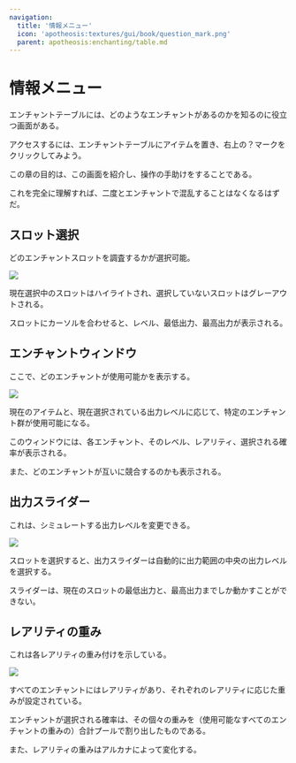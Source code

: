 ```yaml
---
navigation:
  title: '情報メニュー'
  icon: 'apotheosis:textures/gui/book/question_mark.png'
  parent: apotheosis:enchanting/table.md
---
```


# 情報メニュー

エンチャントテーブルには、どのようなエンチャントがあるのかを知るのに役立つ画面がある。

アクセスするには、エンチャントテーブルにアイテムを置き、右上の？マークをクリックしてみよう。

この章の目的は、この画面を紹介し、操作の手助けをすることである。

これを完全に理解すれば、二度とエンチャントで混乱することはなくなるはずだ。

## スロット選択

どのエンチャントスロットを調査するかが選択可能。

![](slot_selector.png)

現在選択中のスロットはハイライトされ、選択していないスロットはグレーアウトされる。

スロットにカーソルを合わせると、レベル、<Color id="dark_red">最低出力</Color>、<Color id="blue">最高出力</Color>が表示される。

## エンチャントウィンドウ

ここで、どのエンチャントが使用可能かを表示する。

![](enchantments_window.png)

現在のアイテムと、現在選択されている出力レベルに応じて、特定のエンチャント群が使用可能になる。

このウィンドウには、各エンチャント、そのレベル、レアリティ、選択される確率が表示される。

また、どのエンチャントが互いに競合するのかも表示される。

## 出力スライダー

これは、シミュレートする出力レベルを変更できる。

![](power_slider.png)

スロットを選択すると、出力スライダーは自動的に出力範囲の中央の出力レベルを選択する。

スライダーは、現在のスロットの<Color id="dark_red">最低出力</Color>と、<Color id="blue">最高出力</Color>までしか動かすことができない。

## レアリティの重み

これは各レアリティの重み付けを示している。

![](weights.png)

すべてのエンチャントにはレアリティがあり、それぞれのレアリティに応じた重みが設定されている。

エンチャントが選択される確率は、その個々の重みを（使用可能なすべてのエンチャントの重みの）合計プールで割り出したものである。

また、レアリティの重みは<Color id="dark_purple">アルカナ</Color>によって変化する。

